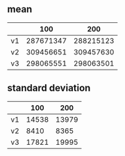 ## mean
| |100|200|
|---|---|---|
|v1|287671347|288215123|
|v2|309456651|309457630|
|v3|298065551|298063501|
## standard deviation
| |100|200|
|---|---|---|
|v1|14538|13979|
|v2|8410|8365|
|v3|17821|19995|
